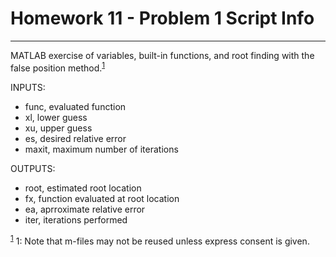 # Homework 11 - Problem 1 Script Info
---
MATLAB exercise of variables, built-in functions, and root finding with the false position method.<sup>[1](#footnoteUno)</sup>    

INPUTS:
- func, evaluated function
- xl, lower guess
- xu, upper guess
- es, desired relative error
- maxit, maximum number of iterations

OUTPUTS:
- root, estimated root location
- fx, function evaluated at root location
- ea, aprroximate relative error
- iter, iterations performed

<sup>[1](#footnoteUno)</sup>
<a name = "footnoteUno">1</a>: Note that m-files may not be reused unless express consent is given.
